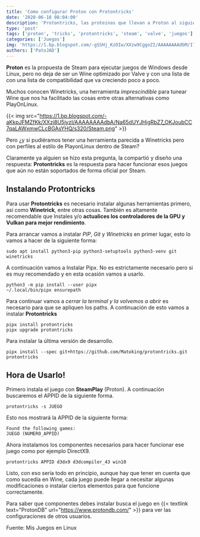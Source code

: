 ```yaml
---
title: 'Como configurar Proton con Protontricks'
date: '2020-06-18 08:04:00'
description: 'Protontricks, las proteinas que llevan a Proton al siguiente nivel y mejoran su compatibilidad'
type: 'post'
tags: ['proton', 'tricks', 'protontricks', 'steam', 'valve', 'juegos']
categories: ['Juegos']
img: 'https://1.bp.blogspot.com/-gSSHj_KzOIw/XXzw9CggoZI/AAAAAAAAdbM/I72Rp8sGBTINNYUqFtWt2CPh3ptLePJagCLcBGAsYHQ/s1600/Steam_banner.png'
authors: ['PatoJAD']
---
```


**Proton** es la propuesta de Steam para ejecutar juegos de Windows desde Linux, pero no deja de ser un Wine optimizado por Valve y con una lista de con una lista de compatibilidad que va creciendo poco a poco.

Muchos conocen Winetricks, una herramienta _imprescindible_ para tunear Wine que nos ha facilitado las cosas entre otras alternativas como PlayOnLinux.

{{< img src="https://1.bp.blogspot.com/-aKkpJFMZfKk/XXzj8U5jyzI/AAAAAAAAdbA/Na65dUYJHigRbZ7_OKJoubCC7qaLAWxmwCLcBGAsYHQ/s320/Steam.png" >}}

Pero ¿y si pudiéramos tener una herramienta parecida a Winetricks pero con perfiles al estilo de PlayonLinux dentro de Steam?

Claramente ya alguien se hizo esta pregunta, la compartió y diseño una respuesta: **Protontricks** es la respuesta para hacer funcionar esos juegos que aún no están soportados de forma oficial por Steam.

## Instalando Protontricks

Para usar **Protontricks** es necesario instalar algunas herramientas primero, así como **Winetrick**, entre otras cosas. También es altamente recomendable que Instales y/o **actualices los controladores de la GPU y Vulkan para mejor rendimiento**.

Para arrancar vamos a instalar _PIP_, _Git_ y _Winetricks_ en primer lugar, esto lo vamos a hacer de la siguiente forma:

    sudo apt install python3-pip python3-setuptools python3-venv git winetricks

A continuación vamos a Instalar Pipx. No es estrictamente necesario pero si es muy recomendado y en esta ocasión vamos a usarlo.

    python3 -m pip install --user pipx
    ~/.local/bin/pipx ensurepath

Para continuar vamos a _cerrar la terminal y la volvemos a abrir_ es necesario para que se apliquen los paths. A continuación de esto vamos a instalar **Protontricks**

    pipx install protontricks
    pipx upgrade protontricks

Para instalar la última versión de desarrollo.

    pipx install --spec git+https://github.com/Matoking/protontricks.git protontricks

## Hora de Usarlo!

Primero instala el juego con **SteamPlay** (Proton). A continuación buscaremos el APPID de la siguiente forma.

    protontricks -s JUEGO

Esto nos mostrará la APPID de la siguiente forma:

    Found the following games:
    JUEGO (NUMERO_APPID)

Ahora instalamos los componentes necesarios para hacer funcionar ese juego como por ejemplo DirectX9.

    protontricks APPID d3dx9 d3dcompiler_43 win10

Listo, con eso sería todo en principio, aunque hay que tener en cuenta que como sucedía en Wine, cada juego puede llegar a necesitar algunas modificaciones o instalar ciertos elementos para que funcione correctamente.

Para saber que componentes debes instalar busca el juego en {{< textlink text="ProtonDB" url="https://www.protondb.com/" >}} para ver las configuraciones de otros usuarios.

Fuente: Mis Juegos en Linux
